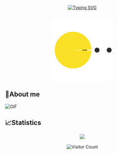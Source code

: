 <p align="center">
<a href="https://git.io/typing-svg"><img src="https://readme-typing-svg.demolab.com?font=Fira+Code&weight=800&size=22&pause=1000&center=true&vCenter=true&width=435&lines=%E5%B7%A6%E6%89%8B%E4%BB%A3%E7%A0%81%EF%BC%8C%E5%8F%B3%E6%89%8B%E8%AF%97" alt="Typing SVG" /></a>
</p>

<div align="center">
	<br>
	<img src="https://raw.githubusercontent.com/Aniket965/Aniket965/master/pacman.svg?sanitize=true" width="200" height="200">
</div>

## 🥱About me

 <img align="center" alt="GIF" src="https://media.giphy.com/media/836HiJc7pgzy8iNXCn/giphy.gif" />


## 📈Statistics

<div align="center">
<img src="https://github-readme-stats-git-masterrstaa-rickstaa.vercel.app/api?username=henrY2Young" />
</div>
<div align="center">

![Visitor Count](https://profile-counter.glitch.me/henrY2Young/count.svg)
</div>

